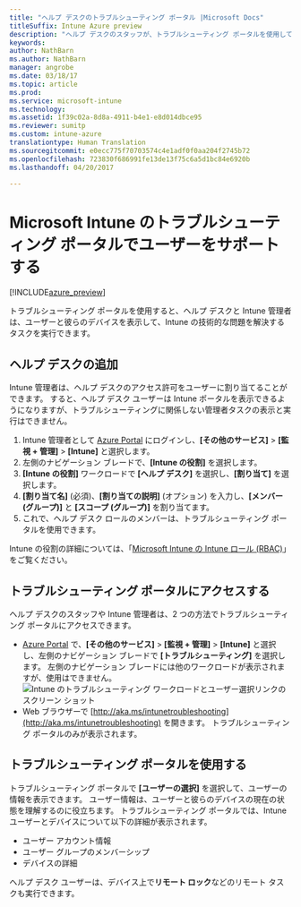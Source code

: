 ```yaml
---
title: "ヘルプ デスクのトラブルシューティング ポータル |Microsoft Docs"
titleSuffix: Intune Azure preview
description: "ヘルプ デスクのスタッフが、トラブルシューティング ポータルを使用して、ユーザーの技術的な問題を解決する"
keywords: 
author: NathBarn
ms.author: NathBarn
manager: angrobe
ms.date: 03/18/17
ms.topic: article
ms.prod: 
ms.service: microsoft-intune
ms.technology: 
ms.assetid: 1f39c02a-8d8a-4911-b4e1-e8d014dbce95
ms.reviewer: sumitp
ms.custom: intune-azure
translationtype: Human Translation
ms.sourcegitcommit: e0ecc775f70703574c4e1adf0f0aa204f2745b72
ms.openlocfilehash: 723830f686991fe13de13f75c6a5d1bc84e6920b
ms.lasthandoff: 04/20/2017

---
```

# <a name="help-users-with-the-troubleshooting-portal-in-microsoft-intune"></a>Microsoft Intune のトラブルシューティング ポータルでユーザーをサポートする

[!INCLUDE[azure_preview](../includes/azure_preview.md)]

トラブルシューティング ポータルを使用すると、ヘルプ デスクと Intune 管理者は、ユーザーと彼らのデバイスを表示して、Intune の技術的な問題を解決するタスクを実行できます。

## <a name="add-help-desk-operators"></a>ヘルプ デスクの追加
Intune 管理者は、ヘルプ デスクのアクセス許可をユーザーに割り当てることができます。 すると、ヘルプ デスク ユーザーは Intune ポータルを表示できるようになりますが、トラブルシューティングに関係しない管理者タスクの表示と実行はできません。

1. Intune 管理者として [Azure Portal](https:portal.azure.com) にログインし、**[その他のサービス]**  >  **[監視 + 管理]**  >  **[Intune]** と選択します。
2. 左側のナビゲーション ブレードで、**[Intune の役割]** を選択します。
3. **[Intune の役割]** ワークロードで **[ヘルプ デスク]** を選択し、**[割り当て]** を選択します。
4. **[割り当て名]** (必須)、**[割り当ての説明]** (オプション) を入力し、**[メンバー (グループ)]** と **[スコープ (グループ)]** を割り当てます。
5. これで、ヘルプ デスク ロールのメンバーは、トラブルシューティング ポータルを使用できます。

Intune の役割の詳細については、「[Microsoft Intune の Intune ロール (RBAC)](https://docs.microsoft.com/intune-azure/access-control/role-based-access-control)」をご覧ください。

## <a name="access-the-troubleshooting-portal"></a>トラブルシューティング ポータルにアクセスする

ヘルプ デスクのスタッフや Intune 管理者は、2 つの方法でトラブルシューティング ポータルにアクセスできます。
- [Azure Portal](https:portal.azure.com) で、**[その他のサービス]**  >  **[監視 + 管理]**  >  **[Intune]** と選択し、左側のナビゲーション ブレードで **[トラブルシューティング]** を選択します。 左側のナビゲーション ブレードには他のワークロードが表示されますが、使用はできません。
![Intune のトラブルシューティング ワークロードとユーザー選択リンクのスクリーン ショット](media/help-desk-user.png)
- Web ブラウザーで [http://aka.ms/intunetroubleshooting](http://aka.ms/intunetroubleshooting) を開きます。 トラブルシューティング ポータルのみが表示されます。

## <a name="use-the-troubleshooting-portal"></a>トラブルシューティング ポータルを使用する

トラブルシューティング ポータルで **[ユーザーの選択]** を選択して、ユーザーの情報を表示できます。 ユーザー情報は、ユーザーと彼らのデバイスの現在の状態を理解するのに役立ちます。 トラブルシューティング ポータルでは、Intune ユーザーとデバイスについて以下の詳細が表示されます。
- ユーザー アカウント情報
- ユーザー グループのメンバーシップ
- デバイスの詳細

ヘルプ デスク ユーザーは、デバイス上で**リモート ロック**などのリモート タスクも実行できます。

